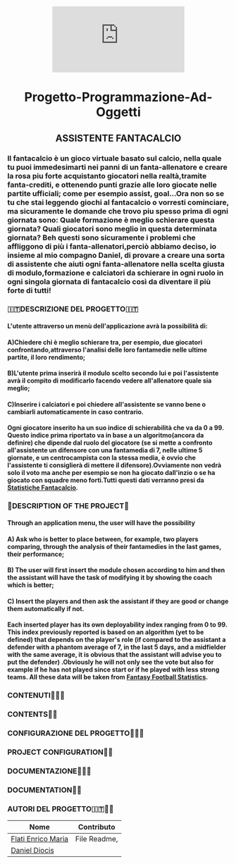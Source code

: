 <div align="center">

![CamScanner.02-27-2022.17.25.pdf](https://github.com/EnricoMariaFlati/Programmazione-Ad-Oggetti/files/8149022/CamScanner.02-27-2022.17.25.pdf)

# Progetto-Programmazione-Ad-Oggetti
##                                                              ASSISTENTE FANTACALCIO

</div>

### Il fantacalcio è un gioco virtuale basato sul calcio, nella quale tu puoi immedesimarti nei panni di un fanta-allenatore e creare la rosa piu forte acquistanto giocatori nella realtà,tramite fanta-crediti, e ottenendo punti grazie alle loro giocate nelle partite ufficiali; come per esempio assist, goal...Ora non so se tu che stai leggendo giochi al fantacalcio o vorresti cominciare, ma sicuramente le domande che trovo piu spesso prima di ogni giornata sono: Quale formazione è meglio schierare questa giornata? Quali giocatori sono meglio in questa determinata giornata? Beh questi sono sicuramente i problemi che affliggono di più i fanta-allenatori,perciò abbiamo deciso, io insieme al mio compagno Daniel, di provare a creare una sorta di assistente che aiuti ogni fanta-allenatore nella scelta giusta di modulo,formazione e calciatori da schierare in ogni ruolo in ogni singola giornata di fantacalcio così da diventare il più forte di tutti!
###                                                         :it:DESCRIZIONE DEL PROGETTO:it:
#### L'utente attraverso un menù dell'applicazione avrà la possibilità di:
#### A)Chiedere chi è meglio schierare tra, per esempio, due giocatori confrontando,attraverso l'analisi delle loro fantamedie nelle ultime partite, il loro rendimento;
#### B)L'utente prima inserirà il modulo scelto secondo lui e poi l'assistente avrà il compito di modificarlo facendo vedere all'allenatore quale sia meglio;
#### C)Inserire i calciatori e poi chiedere all'assistente se vanno bene o cambiarli automaticamente in caso contrario.
#### Ogni giocatore inserito ha un suo indice di schierabilità che va da 0 a 99. Questo indice prima riportato va in base a un algoritmo(ancora da definire) che dipende dal ruolo del giocatore (se si mette a confronto all'assistente un difensore con una fantamedia di 7, nelle ultime 5 giornate, e un centrocampista con la stessa media, è ovvio che l'assistente ti consiglierà di mettere il difensore).Ovviamente non vedrà solo il voto ma anche per esempio se non ha giocato dall'inzio o se ha giocato con squadre meno forti.Tutti questi dati verranno presi da [Statistiche Fantacalcio](https://www.fantacalcio.it/statistiche-serie-a).

###                                                       :england:DESCRIPTION OF THE PROJECT:england:
#### Through an application menu, the user will have the possibility 
#### A) Ask who is better to place between, for example, two players comparing, through the analysis of their fantamedies in the last games, their performance;
#### B) The user will first insert the module chosen according to him and then the assistant will have the task of modifying it by showing the coach which is better;
#### C) Insert the players and then ask the assistant if they are good or change them automatically if not.
#### Each inserted player has its own deployability index ranging from 0 to 99. This index previously reported is based on an algorithm (yet to be defined) that depends on the player's role (if compared to the assistant a defender with a phantom average of 7, in the last 5 days, and a midfielder with the same average, it is obvious that the assistant will advise you to put the defender) .Obviously he will not only see the vote but also for example if he has not played since start or if he played with less strong teams. All these data will be taken from [Fantasy Football Statistics](https://www.fantacalcio.it/statistiche-serie-a).


###                                                        CONTENUTI:open_file_folder::it:
###                                                        CONTENTS:open_file_folder::england:
###                                                        CONFIGURAZIONE DEL PROGETTO:key::it:
###                                                        PROJECT CONFIGURATION:key::england:
###                                                        DOCUMENTAZIONE:open_book::it:
###                                                        DOCUMENTATION:open_book::england:
###                                                         AUTORI DEL PROGETTO:it::student:
Nome | Contributo
-- | :--:
[Flati Enrico Maria](https://github.com/EnricoMariaFLati) | File Readme,
[Daniel Diocis](https://github.com/Daniel-Diocis) | 
